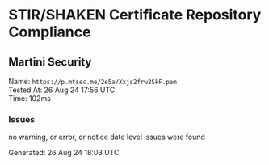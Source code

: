 # STIR/SHAKEN Certificate Repository Compliance

## Martini Security

Name: `https://p.mtsec.me/2e5a/Xxjs2frw2SkF.pem`\
Tested At: 26 Aug 24 17:56 UTC\
Time: 102ms

### Issues

no warning, or error, or notice date level issues were found

Generated: 26 Aug 24 18:03 UTC
